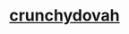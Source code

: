<h1 align="center">
  <a href="https://qwn3.github.io">crunchydovah</a>
  <a href="https://img.shields.io/badge/-gamer-orange"></a>
</h1>
